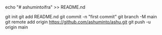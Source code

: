 echo "# ashumintoifra" >> README.nd

git init
git add README.nd
git commit -n "first commit"
git branch -M main 
git remote add origin https://github.com/ashuminto/ashu.git
git push -u origin main
